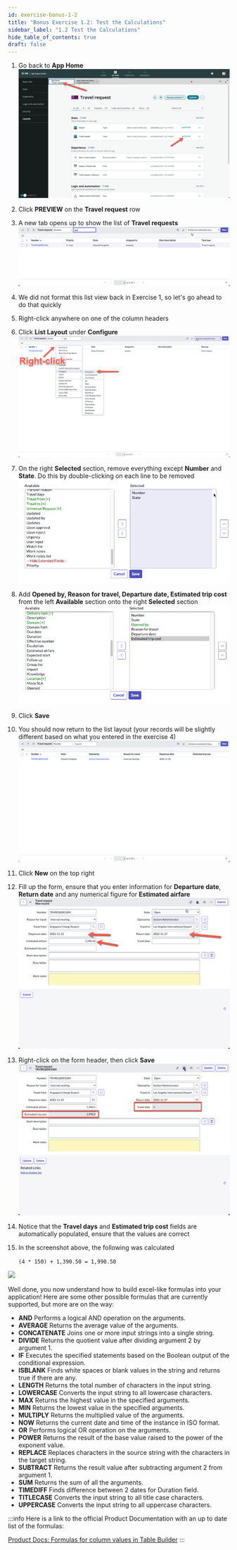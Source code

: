 ```yaml
---
id: exercise-bonus-1-2
title: "Bonus Exercise 1.2: Test the Calculations"
sidebar_label: "1.2 Test the Calculations"
hide_table_of_contents: true
draft: false
---
```


1. Go back to **App Home**
![](images/apphome2.png)


2. Click **PREVIEW** on the **Travel request** row


3. A new tab opens up to show the list of **Travel requests**
![](images/trlist.png)


4. We did not format this list view back in Exercise 1, so let's go ahead to do that quickly


5. Right-click anywhere on one of the column headers


6. Click **List Layout** under **Configure**
![](images/listlayout.png)


7. On the right **Selected** section, remove everything except **Number** and **State**. Do this by double-clicking on each line to be removed
![](images/numstate.png)


8. Add **Opened by, Reason for travel, Departure date, Estimated trip cost** from the left **Available** section onto the right **Selected** section
![](images/addedlistlayout.png)


9. Click **Save**


10. You should now return to the list layout (your records will be slightly different based on what you entered in the exercise 4)
![](images/completelist.png)


11. Click **New** on the top right


12. Fill up the form, ensure that you enter information for **Departure date**, **Return date** and any numerical figure for **Estimated airfare**
![](images/addinfo.png)


13. Right-click on the form header, then click **Save**
![](images/finishedcalc.png)


14. Notice that the **Travel days** and **Estimated trip cost** fields are automatically populated, ensure that the values are correct


15. In the screenshot above, the following was calculated

    `(4 * 150) + 1,390.50 = 1,990.50`

![](images/funnycalculation.gif)

Well done, you now understand how to build excel-like formulas into your application! Here are some other possible formulas that are currently supported, but more are on the way:

* **AND** Performs a logical AND operation on the arguments.
* **AVERAGE** Returns the average value of the arguments.
* **CONCATENATE** Joins one or more input strings into a single string.
* **DIVIDE** Returns the quotient value after dividing argument 2 by argument 1.
* **IF** Executes the specified statements based on the Boolean output of the conditional expression.
* **ISBLANK** Finds white spaces or blank values in the string and returns true if there are any.
* **LENGTH** Returns the total number of characters in the input string.
* **LOWERCASE** Converts the input string to all lowercase characters.
* **MAX** Returns the highest value in the specified arguments.
* **MIN** Returns the lowest value in the specified arguments.
* **MULTIPLY** Returns the multiplied value of the arguments.
* **NOW** Returns the current date and time of the instance in ISO format.
* **OR** Performs logical OR operation on the arguments.
* **POWER** Returns the result of the base value raised to the power of the exponent value.
* **REPLACE** Replaces characters in the source string with the characters in the target string.
* **SUBTRACT** Returns the result value after subtracting argument 2 from argument 1.
* **SUM** Returns the sum of all the arguments.
* **TIMEDIFF** Finds difference between 2 dates for Duration field.
* **TITLECASE** Converts the input string to all title case characters.
* **UPPERCASE** Converts the input string to all uppercase characters.

:::info
Here is a link to the official Product Documentation with an up to date list of the formulas: 

[Product Docs: Formulas for column values in Table Builder](https://docs.servicenow.com/csh?topicname=formulas-columns-table-builder.html&version=latest)
:::